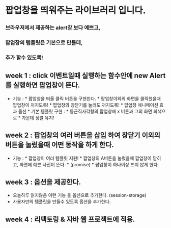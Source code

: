 # 팝업창을 띄워주는 라이브러리 입니다.

### 브라우저에서 제공하는 alert창 보다 예쁘고,
### 팝업창의 템플릿은 기본으로 만들데,
### 추가 할수 있도록!

## week 1 : click 이벤트일때 실행하는 함수안에 new Alert 를 실행하면 팝업창이 뜬다.

- 기능 : 
		* 팝업창을 띄울 클릭 버튼을 구현한다.
		* 팝업창이외의 화면을 클릭했을때 팝업창이 꺼지도록!
		* 팝업창의 창닫기를 눌러도 꺼지도록!
		* 팝업창 에니메이션 효과 옵션
		* 기본 템플릿 구현 : 
			* 둥근직사각형의 팝업창에 x 버튼과 그외 화면 회색으로
			* 가운데 정렬 유지!


## week 2 : 팝업창의 여러 버튼을 삽입 하여 창닫기 이외의 버튼을 눌렀을때 어떤 동작을 하게 한다.
- 기능 :
		* 팝업창이 여러 템플릿 지원!
		* 팝업창의 A버튼을 눌렀을때 팝업창이 닫히고, 화면에 예쁜 사진이 뜬다.
		* (promise)
		* 팝업창이 하나이상 뜨지 않게 한다.

## week 3 : 옵션을 제공한다.
- 오늘하루 읽지않음 이런 기능 을 옵션으로 추가한다. (session-storage)
- 사용자만의 템플릿을 만들수 있도록 옵션을 추가한다.

## week 4 : 리팩토링 & 자바 웹 프로젝트에 적용.

	

